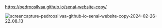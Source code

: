 https://pedroosilvaa.github.io/senai-website-copy/

![screencapture-pedroosilvaa-github-io-senai-website-copy-2024-02-26-22_08_13](https://github.com/PedrooSilvaa/senai-website-copy/assets/125162325/0f9c561a-f989-4deb-8a54-4b84c97685bf)

